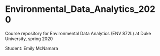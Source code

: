 # Environmental_Data_Analytics_2020
Course repository for Environmental Data Analytics (ENV 872L) at Duke University, spring 2020

Student: Emily McNamara

